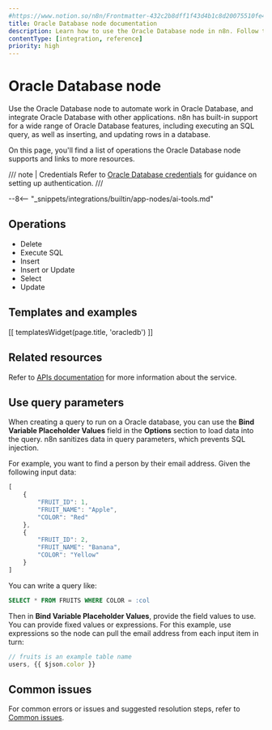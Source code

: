 ```yaml
---
#https://www.notion.so/n8n/Frontmatter-432c2b8dff1f43d4b1c8d20075510fe4
title: Oracle Database node documentation
description: Learn how to use the Oracle Database node in n8n. Follow technical documentation to integrate Oracle Database node into your workflows.
contentType: [integration, reference]
priority: high
---
```


# Oracle Database node

Use the Oracle Database node to automate work in Oracle Database, and integrate Oracle Database with other applications. n8n has built-in support for a wide range of Oracle Database features, including executing an SQL query, as well as inserting, and updating rows in a database.

On this page, you'll find a list of operations the Oracle Database node supports and links to more resources.

/// note | Credentials
Refer to [Oracle Database credentials](/integrations/builtin/credentials/oracledb.md) for guidance on setting up authentication. 
///

--8<-- "_snippets/integrations/builtin/app-nodes/ai-tools.md"

## Operations

* Delete
* Execute SQL
* Insert
* Insert or Update
* Select
* Update

## Templates and examples

<!-- see https://www.notion.so/n8n/Pull-in-templates-for-the-integrations-pages-37c716837b804d30a33b47475f6e3780 -->
[[ templatesWidget(page.title, 'oracledb') ]]

## Related resources

Refer to [APIs documentation](https://docs.oracle.com/en/database/oracle/oracle-database/23/sqlrf/index.html) for more information about the service.

## Use query parameters

When creating a query to run on a Oracle database, you can use the **Bind Variable Placeholder Values** field in the **Options** section to load data into the query. n8n sanitizes data in query parameters, which prevents SQL injection.

For example, you want to find a person by their email address. Given the following input data:

```js
[
    {
        "FRUIT_ID": 1,
        "FRUIT_NAME": "Apple",
        "COLOR": "Red" 
    },
    {
        "FRUIT_ID": 2,
        "FRUIT_NAME": "Banana",
        "COLOR": "Yellow"
    }
]
```

You can write a query like:

```sql
SELECT * FROM FRUITS WHERE COLOR = :col
```

Then in **Bind Variable Placeholder Values**, provide the field values to use. You can provide fixed values or expressions. For this example, use expressions so the node can pull the email address from each input item in turn:

```js
// fruits is an example table name
users, {{ $json.color }} 
```

## Common issues

For common errors or issues and suggested resolution steps, refer to [Common issues](/integrations/builtin/app-nodes/n8n-nodes-base.oracledb/common-issues.md).
